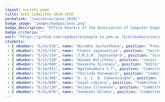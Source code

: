 ```yaml
---
layout: society_page
title: ACES Committee 2019-2020
permalink: "/societies/aces-2019/"
badge_image: "images/badges/aces.png"
badge_description: "Office bearers of the Association of Computer Engineering Students (ACES) for the year 2019-2020"
badge_criteria: ""
edit: "https://github.com/cepdnaclk/people.ce.pdn.ac.lk/blob/main/societies/aces-2019"
students: 
 - { eNumber: "E/14/336", name: "Nirodha Sachunthana", position: "President", profile_url: "/students/e14/336/", profile_image: "/images/students/e14/e14336.jpg", link: "#" }
 - { eNumber: "E/15/154", name: "Chamin Jayasooriya", position: "Secretary", profile_url: "/students/e15/154/", profile_image: "/images/students/e15/e15154.jpg", link: "#" }
 - { eNumber: "E/14/154", name: "J.M.S.M. Jayasundara", position: "Vice President", profile_url: "/students/e14/154/", profile_image: "/images/students/e14/e14154.jpg", link: "#" }
 - { eNumber: "E/15/220", name: "Hashan Maliththa", position: "Junior Treasurer", profile_url: "/students/e15/220/", profile_image: "/images/students/e15/e15220.jpg", link: "#" }
 - { eNumber: "E/14/080", name: "Kaveesha Dilshani", position: "Editor", profile_url: "/students/e14/080/", profile_image: "/images/students/e14/e14080.jpg", link: "#" }
 - { eNumber: "E/14/011", name: "Agalakumbura S.T", position: "Committee Member", profile_url: "/students/e14/011/", profile_image: "/images/students/e14/e14011.jpg", link: "#" }
 - { eNumber: "E/14/277", name: "Tharindu Ranaweera", position: "Committee Member", profile_url: "/students/e14/277/", profile_image: "/images/students/e14/e14277.jpg", link: "#" }
 - { eNumber: "E/14/305", name: "U. G. C. B. Samarasinghe", position: "Committee Member", profile_url: "/students/e14/305/", profile_image: "/images/students/e14/e14305.jpg", link: "#" }
 - { eNumber: "E/15/048", name: "Gayal Laksara", position: "Committee Member", profile_url: "/students/e15/048/", profile_image: "/images/students/e15/e15048.jpg", link: "#" }
 - { eNumber: "E/15/136", name: "Anjana Illankoon", position: "Committee Member", profile_url: "/students/e15/136/", profile_image: "/images/students/e15/e15136.jpg", link: "#" }
 - { eNumber: "E/15/076", name: "Sandushi Dileka", position: "Committee Member", profile_url: "/students/e15/076/", profile_image: "/images/students/e15/e15076.jpg", link: "#" }
---
```

